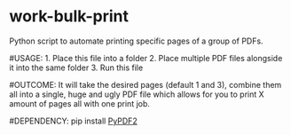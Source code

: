 # work-bulk-print
 Python script to automate printing specific pages of a group of PDFs.

#USAGE:
	1. Place this file into a folder
	2. Place multiple PDF files alongside it into the same folder
	3. Run this file

#OUTCOME:
	It will take the desired pages (default 1 and 3), combine them all into a single, huge and ugly PDF file which allows
	for you to print X amount of pages all with one print job.


#DEPENDENCY:
	pip install [PyPDF2](https://pypi.org/project/PyPDF2/)
	